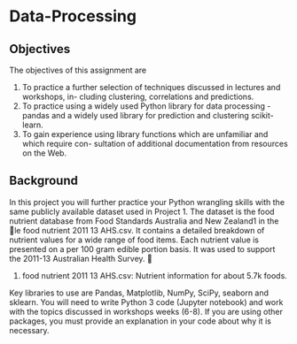 # Data-Processing

## Objectives
The objectives of this assignment are
1. To practice a further selection of techniques discussed in lectures and workshops, in-
cluding clustering, correlations and predictions.
2. To practice using a widely used Python library for data processing - pandas and a widely
used library for prediction and clustering scikit-learn.
3. To gain experience using library functions which are unfamiliar and which require con-
sultation of additional documentation from resources on the Web.

## Background
In this project you will further practice your Python wrangling skills with the same publicly
available dataset used in Project 1. The dataset is the food nutrient database from Food
Standards Australia and New Zealand1 in the le food nutrient 2011 13 AHS.csv. It contains
a detailed breakdown of nutrient values for a wide range of food items. Each nutrient value
is presented on a per 100 gram edible portion basis. It was used to support the 2011-13
Australian Health Survey.
 
1. food nutrient 2011 13 AHS.csv: Nutrient information for about 5.7k foods.

Key libraries to use are Pandas, Matplotlib, NumPy, SciPy, seaborn and sklearn. You
will need to write Python 3 code (Jupyter notebook) and work with the topics discussed in
workshops weeks (6-8). If you are using other packages, you must provide an explanation in
your code about why it is necessary.